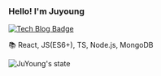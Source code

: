 
### Hello! I'm Juyoung

 [![Tech Blog Badge](http://img.shields.io/badge/-Tech%20blog-black?style=flat-square&logo=github&link=https://velog.io/@ken1204)](https://velog.io/@ken1204)

📚  React, JS(ES6+), TS, Node.js, MongoDB


![JuYoung's state](https://github-readme-stats.vercel.app/api?username=tTab1204&show_icons=true&theme=tokyonight)

<!-- ![Top Langs](https://github-readme-stats.vercel.app/api/top-langs/?username=tTab1204&theme=tokyonight) -->
 



